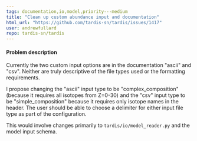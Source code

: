 ```yaml
---
tags: documentation,io,model,priority---medium
title: "Clean up custom abundance input and documentation"
html_url: "https://github.com/tardis-sn/tardis/issues/1417"
user: andrewfullard
repo: tardis-sn/tardis
---
```


#### Problem description

Currently the two custom input options are in the documentation "ascii" and "csv". Neither are truly descriptive of the file types used or the formatting requirements. 

I propose changing the "ascii" input type to be "complex_composition" (because it requires all isotopes from Z=0-30) and the "csv" input type to be "simple_composition" because it requires only isotope names in the header. The user should be able to choose a delimiter for either input file type as part of the configuration.

This would involve changes primarily to `tardis/io/model_reader.py` and the model input schema.